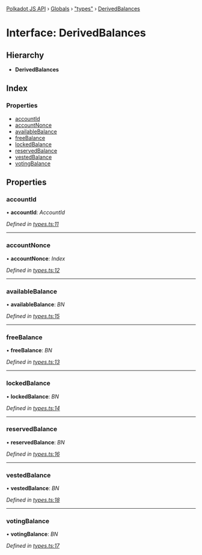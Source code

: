 [Polkadot JS API](../README.md) › [Globals](../globals.md) › ["types"](../modules/_types_.md) › [DerivedBalances](_types_.derivedbalances.md)

# Interface: DerivedBalances

## Hierarchy

* **DerivedBalances**

## Index

### Properties

* [accountId](_types_.derivedbalances.md#accountid)
* [accountNonce](_types_.derivedbalances.md#accountnonce)
* [availableBalance](_types_.derivedbalances.md#availablebalance)
* [freeBalance](_types_.derivedbalances.md#freebalance)
* [lockedBalance](_types_.derivedbalances.md#lockedbalance)
* [reservedBalance](_types_.derivedbalances.md#reservedbalance)
* [vestedBalance](_types_.derivedbalances.md#vestedbalance)
* [votingBalance](_types_.derivedbalances.md#votingbalance)

## Properties

###  accountId

• **accountId**: *AccountId*

*Defined in [types.ts:11](https://github.com/polkadot-js/api/blob/e197c6f114/packages/api-derive/src/types.ts#L11)*

___

###  accountNonce

• **accountNonce**: *Index*

*Defined in [types.ts:12](https://github.com/polkadot-js/api/blob/e197c6f114/packages/api-derive/src/types.ts#L12)*

___

###  availableBalance

• **availableBalance**: *BN*

*Defined in [types.ts:15](https://github.com/polkadot-js/api/blob/e197c6f114/packages/api-derive/src/types.ts#L15)*

___

###  freeBalance

• **freeBalance**: *BN*

*Defined in [types.ts:13](https://github.com/polkadot-js/api/blob/e197c6f114/packages/api-derive/src/types.ts#L13)*

___

###  lockedBalance

• **lockedBalance**: *BN*

*Defined in [types.ts:14](https://github.com/polkadot-js/api/blob/e197c6f114/packages/api-derive/src/types.ts#L14)*

___

###  reservedBalance

• **reservedBalance**: *BN*

*Defined in [types.ts:16](https://github.com/polkadot-js/api/blob/e197c6f114/packages/api-derive/src/types.ts#L16)*

___

###  vestedBalance

• **vestedBalance**: *BN*

*Defined in [types.ts:18](https://github.com/polkadot-js/api/blob/e197c6f114/packages/api-derive/src/types.ts#L18)*

___

###  votingBalance

• **votingBalance**: *BN*

*Defined in [types.ts:17](https://github.com/polkadot-js/api/blob/e197c6f114/packages/api-derive/src/types.ts#L17)*
